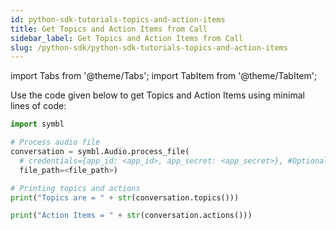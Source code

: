 ```yaml
---
id: python-sdk-tutorials-topics-and-action-items
title: Get Topics and Action Items from Call
sidebar_label: Get Topics and Action Items from Call
slug: /python-sdk/python-sdk-tutorials-topics-and-action-items
---
```

import Tabs from '@theme/Tabs';
import TabItem from '@theme/TabItem';

Use the code given below to get Topics and Action Items using minimal lines of code:

```py
import symbl

# Process audio file
conversation = symbl.Audio.process_file(
  # credentials={app_id: <app_id>, app_secret: <app_secret>}, #Optional, Don't add this parameter if you have symbl.conf file in your home directory
  file_path=<file_path>)

# Printing topics and actions
print("Topics are = " + str(conversation.topics()))

print("Action Items = " + str(conversation.actions()))
```